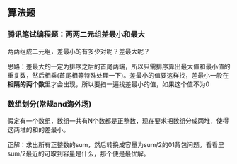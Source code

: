 ## 算法题

### 腾讯笔试编程题：两两二元组差最小和最大
两两组成二元组，差最小的有多少对呢？差最大呢？

思路：差最大的一定为排序之后的首尾两端，所以只需排序算出最大值和最小值的重复数，然后相乘(首尾相等特殊处理一下)。差最小的值要这样找，差最小一般在**相隔的两个数**里才会出现，所以要扫一遍找差最小的值，如果这个值不为0

### 数组划分(常规and海外场)
假定有一个数组，数组一共有N个数都是正整数，现在要求把数组分成两堆，使得这两堆的和的差最小。

正解：求出所有正整数的sum，然后转换成容量为sum/2的01背包问题。看看里sum/2最近的可取到容量是什么，那个便是最优解。
